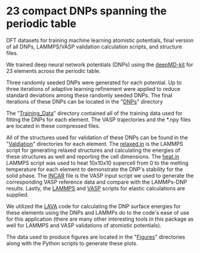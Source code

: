 # 23 compact DNPs spanning the periodic table
DFT datasets for training machine learning atomistic potentials, final version of all DNPs, LAMMPS/VASP validation calculation scripts, and structure files.

We trained deep neural network potentials (DNPs) using the [deepMD-kit]( https://github.com/deepmodeling/deepmd-kit/releases/tag/v2.1.2 ) for 23 elements across the periodic table.

Three randomly seeded DNPs were generated for each potential.  Up to three iterations of adaptive learning refinement were applied to reduce standard deviations among these randomly seeded DNPs. The final iterations of these DNPs can be located in the "[DNPs](https://github.com/saidigroup/23DNPs_and_me/tree/main/DNPs )" directory

The "[Training_Data](https://github.com/saidigroup/23DNPs_and_me/tree/main/Training_Data)" directory contained all of the training data used for fitting the DNPs for each element.  The VASP trajectories and the *.npy files are located in these compressed files.

All of the structures used for validation of these DNPs can be found in the "[Valdiation](https://github.com/saidigroup/23DNPs_and_me/tree/main/LAMMPS_VASP_Scripts%20for%20Calculations)" directories for each element.  The [relaxed.in](https://github.com/saidigroup/23DNPs_and_me/blob/main/LAMMPS_VASP_Scripts%20for%20Calculations/relaxed.in_lammps_script) is the LAMMPS script for generating relaxed structures and calculating the energies of these structures as well and reporting the cell dimensions.  The [heat.in](https://github.com/saidigroup/23DNPs_and_me/blob/main/LAMMPS_VASP_Scripts%20for%20Calculations/Heating/heat.in) LAMMPS script was used to heat 10x10x10 supercell from 0 to the melting temperature for each element to demonstrate the DNP's stability for the solid phase.  The [INCAR](https://github.com/saidigroup/23DNPs_and_me/blob/main/LAMMPS_VASP_Scripts%20for%20Calculations/INCAR_general) file is the VASP input script we used to generate the corresponding VASP reference data and compare with the LAMMPs-DNP results. Lastly, the [LAMMPS](https://github.com/saidigroup/23DNPs_and_me/tree/main/LAMMPS_VASP_Scripts%20for%20Calculations/Elastic_constants) and [VASP](https://github.com/saidigroup/23DNPs_and_me/blob/main/LAMMPS_VASP_Scripts%20for%20Calculations/Elastic_constants/INCAR_elastic) scripts for elastic calculations are supplied.  

We utilized the [LAVA](https://github.com/lanl/LAVA) code for calculating the DNP surface energies for these elements using the DNPs and LAMMPs do to the code's ease of use for this application (there are many other interesting tools in this package as well for LAMMPS and VASP validations of atomistic potentials).

The data used to produce figures are located in the "[Figures](https://github.com/saidigroup/23DNPs_and_me/tree/main/Figures)" directories along with the Python scripts to generate these plots.  
